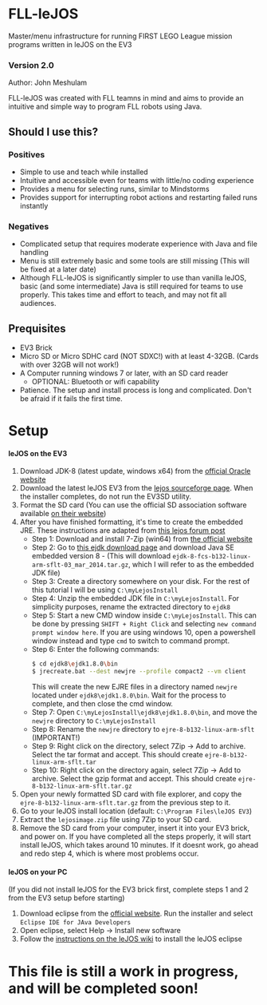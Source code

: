 # FLL-leJOS
Master/menu infrastructure for running FIRST LEGO League mission programs written in leJOS on the EV3

### Version 2.0
Author: John Meshulam

FLL-leJOS was created with FLL teamns in mind and aims to provide an intuitive and simple way to program FLL robots using Java.

## Should I use this?
### Positives
- Simple to use and teach while installed
- Intuitive and accessible even for teams with little/no coding experience
- Provides a menu for selecting runs, similar to Mindstorms
- Provides support for interrupting robot actions and restarting failed runs instantly

### Negatives
- Complicated setup that requires moderate experience with Java and file handling
- Menu is still extremely basic and some tools are still missing (This will be fixed at a later date)
- Although FLL-leJOS is significantly simpler to use than vanilla leJOS, basic (and some intermediate) Java is still required for teams to use properly. This takes time and effort to teach, and may not fit all audiences. 

## Prequisites
- EV3 Brick
- Micro SD or Micro SDHC card (NOT SDXC!) with at least 4-32GB. (Cards with over 32GB will not work!)
- A Computer running windows 7 or later, with an SD card reader
    - OPTIONAL: Bluetooth or wifi capability
- Patience. The setup and install process is long and complicated. Don't be afraid if it fails the first time.

# Setup

#### leJOS on the EV3
1. Download JDK-8 (latest update, windows x64) from the [official Oracle website](https://www.oracle.com/technetwork/java/javase/downloads/jdk8-downloads-2133151.html)
2. Download the latest leJOS EV3 from the [lejos sourceforge page](https://sourceforge.net/projects/ev3.lejos.p/files/). When the installer completes, do not run the EV3SD utility.
3. Format the SD card (You can use the official SD association software available [on their website](https://www.sdcard.org/downloads/formatter/))
4. After you have finished formatting, it's time to create the embedded JRE. These instructions are adapted from [this lejos forum post](https://lejos.sourceforge.io/forum/viewtopic.php?t=6435#p29568)
    - Step 1: Download and install 7-Zip (win64) from [the official website](https://www.7-zip.org/)
    - Step 2: Go to [this ejdk download page](https://www.oracle.com/java/technologies/javaseemeddedev3-downloads.html) and download Java SE embedded version 8
            - (This will download `ejdk-8-fcs-b132-linux-arm-sflt-03_mar_2014.tar.gz`, which I will refer to as the embedded JDK file)
    - Step 3: Create a directory somewhere on your disk. For the rest of this tutorial I will be using `C:\myLejosInstall`
    - Step 4: Unzip the embedded JDK file in `C:\myLejosInstall`. For simplicity purposes, rename the extracted directory to `ejdk8`
    - Step 5: Start a new CMD window inside `C:\myLejosInstall`. This can be done by pressing `SHIFT + Right Click` and selecting `new command prompt window here`. If you are using windows 10, open a powershell window instead and type `cmd` to switch to command prompt.
    - Step 6: Enter the following commands:
        ```sh
        $ cd ejdk8\ejdk1.8.0\bin
        $ jrecreate.bat --dest newjre --profile compact2 --vm client
        ```
        This will create the new EJRE files in a directory named  `newjre` located under `ejdk8\ejdk1.8.0\bin`. Wait for the process to complete, and then close the cmd window.
    - Step 7: Open `C:\myLejosInstall\ejdk8\ejdk1.8.0\bin`, and move the `newjre` directory to `C:\myLejosInstall`
    - Step 8: Rename the `newjre` directory to `ejre-8-b132-linux-arm-sflt` (IMPORTANT!)
    - Step 9: Right click on the directory, select 7Zip -> Add to archive. Select the tar format and accept. This should create `ejre-8-b132-linux-arm-sflt.tar`
    - Step 10: Right click on the directory again, select 7Zip -> Add to archive. Select the gzip format and accept. This should create `ejre-8-b132-linux-arm-sflt.tar.gz`
5. Open your newly formatted SD card with file explorer, and copy the `ejre-8-b132-linux-arm-sflt.tar.gz` from the previous step to it.
6. Go to your leJOS install location (default: `C:\Program Files\leJOS EV3`)
7. Extract the `lejosimage.zip` file using 7Zip to your SD card.
8. Remove the SD card from your computer, insert it into your EV3 brick, and power on. If you have completed all the steps properly, it will start install leJOS, which takes around 10 minutes. If it doesnt work, go ahead and redo step 4, which is where most problems occur.

#### leJOS on your PC
(If you did not install leJOS for the EV3 brick first, complete steps 1 and 2 from the EV3 setup before starting)
1. Download eclipse from the [official website](https://www.eclipse.org/downloads/). Run the installer and select `Eclipse IDE for JAva Developers`
2. Open eclipse, select Help -> Install new software
3. Follow the [instructions on the leJOS wiki](https://sourceforge.net/p/lejos/wiki/Installing%20the%20Eclipse%20plugin/) to install the leJOS eclipse 

# This file is still a work in progress, and will be completed soon!

